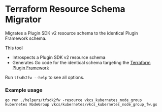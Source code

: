 # Terraform Resource Schema Migrator

Migrates a Plugin SDK v2 resource schema to the identical Plugin Framework schema.

This tool

* Introspects a Plugin SDK v2 resource schema
* Generates Go code for the identical schema targeting the [Terraform Plugin Framework](https://github.com/hashicorp/terraform-plugin-framework)

Run `tfsdk2fw --help` to see all options.

### Example usage
```
go run ./helpers/tfsdk2fw -resource vkcs_kubernetes_node_group kubernetes NodeGroup vkcs/kubernetes/vkcs_kubernetes_node_group_fw.go
```